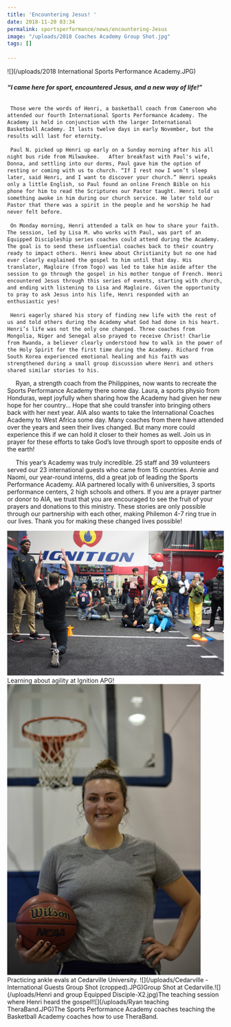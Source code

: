 ```yaml
---
title: 'Encountering Jesus! '
date: 2018-11-20 03:34
permalink: sportsperformance/news/encountering-Jesus
image: "/uploads/2018 Coaches Academy Group Shot.jpg"
tags: []

---
```

![](/uploads/2018 International Sports Performance Academy.JPG)

###### **“I came here for sport, encountered Jesus, and a new way of life!”**

     Those were the words of Henri, a basketball coach from Cameroon who attended our fourth International Sports Performance Academy. The Academy is held in conjunction with the larger International Basketball Academy. It lasts twelve days in early November, but the results will last for eternity. 

     Paul N. picked up Henri up early on a Sunday morning after his all night bus ride from Milwaukee.   After breakfast with Paul's wife, Donna, and settling into our dorms, Paul gave him the option of resting or coming with us to church. “If I rest now I won’t sleep later, said Henri, and I want to discover your church.” Henri speaks only a little English, so Paul found an online French Bible on his phone for him to read the Scriptures our Pastor taught. Henri told us something awoke in him during our church service. He later told our Pastor that there was a spirit in the people and he worship he had never felt before.

     On Monday morning, Henri attended a talk on how to share your faith. The session, led by Lisa M. who works with Paul, was part of an Equipped Discipleship series coaches could attend during the Academy. The goal is to send these influential coaches back to their country ready to impact others. Henri knew about Christianity but no one had ever clearly explained the gospel to him until that day. His translator, Magloire (from Togo) was led to take him aside after the session to go through the gospel in his mother tongue of French. Henri encountered Jesus through this series of events, starting with church, and ending with listening to Lisa and Magloire. Given the opportunity to pray to ask Jesus into his life, Henri responded with an enthusiastic yes!

     Henri eagerly shared his story of finding new life with the rest of us and told others during the Academy what God had done in his heart. Henri’s life was not the only one changed. Three coaches from Mongolia, Niger and Senegal also prayed to receive Christ! Charlie from Rwanda, a believer clearly understood how to walk in the power of the Holy Spirit for the first time during the Academy. Richard from South Korea experienced emotional healing and his faith was strengthened during a small group discussion where Henri and others shared similar stories to his. 

     Ryan, a strength coach from the Philippines, now wants to recreate the Sports Performance Academy there some day. Laura, a sports physio from Honduras, wept joyfully when sharing how the Academy had given her new hope for her country... Hope that she could transfer into bringing others back with her next year. AIA also wants to take the International Coaches Academy to West Africa some day. Many coaches from there have attended over the years and seen their lives changed. But many more could experience this if we can hold it closer to their homes as well. Join us in prayer for these efforts to take God’s love through sport to opposite ends of the earth!   

     This year’s Academy was truly incredible. 25 staff and 39 volunteers served our 23 international guests who came from 15 countries. Annie and Naomi, our year-round interns, did a great job of leading the Sports Performance Academy. AIA partnered locally with 6 universities, 3 sports performance centers, 2 high schools and others. If you are a prayer partner or donor to AIA, we trust that you are encouraged to see the fruit of your prayers and donations to this ministry. These stories are only possible through our partnership with each other, making Philemon 4-7 ring true in our lives. Thank you for making these changed lives possible! 

![](/uploads/Ignition-14-XL.jpg)Learning about agility at Ignition APG! ![](/uploads/Naomi.JPG)Practicing ankle evals at Cedarville University. ![](/uploads/Cedarville - International Guests Group Shot (cropped).JPG)Group Shot at Cedarville.![](/uploads/Henri and group Equipped Disciple-X2.jpg)The teaching session where Henri heard the gospel!![](/uploads/Ryan teaching TheraBand.JPG)The Sports Performance Academy coaches teaching the Basketball Academy coaches how to use TheraBand. 